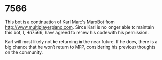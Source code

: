 7566
====

This bot is a continuation of Karl Marx's MarxBot from http://www.multiplayerpiano.com. Since Karl is no longer able to maintain this bot, I, Hri7566, have agreed to renew his code with his permission.

Karl will most likely not be returning in the near future. If he does, there is a big chance that he won't return to MPP, considering his previous thoughts on the community.
